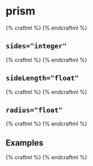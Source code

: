 # prism

{% craftml %}
<craft>
    <prism></prism>
</craft>
{% endcraftml %}


## `sides="integer"`

{% craftml %}
<craft>
    <row spacing="10">
        <prism sides="3"></prism>
        <prism sides="4"></prism>
        <prism sides="5"></prism>
        <prism sides="6"></prism>
        <prism sides="7"></prism>
    </row>
</craft>
{% endcraftml %}

## `sideLength="float"`

{% craftml %}
<craft>
    <col>
        <prism sideLength="10" sides="5"></prism>
        <rectangle width="10" height="10"></rectangle>
    </col>
</craft>
{% endcraftml %}

## `radius="float"`

{% craftml %}
<craft>
    <stack>
        <prism radius="10" sides="5"></prism>
        <circle radius="10"></circle>
    </stack>
</craft>
{% endcraftml %}

## Examples

{% craftml %}
<craft>
    <row spacing="10" l="alignY(100%)">
        <repeat each="n" in="{:[3,5,7,9]:}">
            <col>
                <prism sideLength="10" sides="{:n:}"></prism>
                <cube size="10 50 10"></cube>
            </col>
        </repeat>
    </row>
</craft>
{% endcraftml %}
